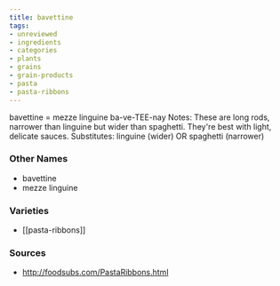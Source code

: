 ```yaml
---
title: bavettine
tags:
- unreviewed
- ingredients
- categories
- plants
- grains
- grain-products
- pasta
- pasta-ribbons
---
```

bavettine = mezze linguine ba-ve-TEE-nay Notes: These are long rods, narrower than linguine but wider than spaghetti. They're best with light, delicate sauces. Substitutes: linguine (wider) OR spaghetti (narrower)

### Other Names

* bavettine
* mezze linguine

### Varieties

* [[pasta-ribbons]]

### Sources
* http://foodsubs.com/PastaRibbons.html
